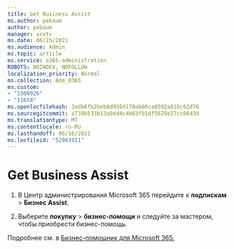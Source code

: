 ```yaml
---
title: Get Business Assist
ms.author: pebaum
author: pebaum
manager: scotv
ms.date: 06/15/2021
ms.audience: Admin
ms.topic: article
ms.service: o365-administration
ROBOTS: NOINDEX, NOFOLLOW
localization_priority: Normal
ms.collection: Adm_O365
ms.custom:
- "1500026"
- "11658"
ms.openlocfilehash: 3adb6fb2beb8d959d170ab08ca0592a81bc62d76
ms.sourcegitcommit: a739b533b13a9dd4c4b63f91df5629e27cc86d3d
ms.translationtype: MT
ms.contentlocale: ru-RU
ms.lasthandoff: 06/16/2021
ms.locfileid: "52963911"
---
```

# <a name="get-business-assist"></a>Get Business Assist

1. В Центр администрирования Microsoft 365 перейдите к **подпискам**  >  **Бизнес Assist**.

1. Выберите **покупку**  >  **бизнес-помощи** и следуйте за мастером, чтобы приобрести бизнес-помощь.

Подробнее см. в [Бизнес-помощник для Microsoft 365.](/microsoft-365/admin/misc/business-assist)